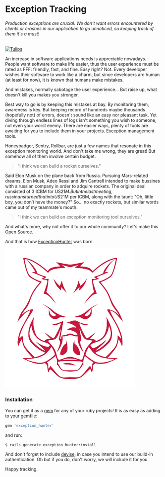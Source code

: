 # Exception Tracking
###### Production exceptions are crucial. We don't want errors encountered by clients or crashes in our application to go unnoticed, so keeping track of them it's a must! 

[![Tulips](https://get.wallhere.com/photo/1920x1200-px-bokeh-fields-flowers-sea-tulips-white-1744269.jpg)](https://wallhere.com/es/wallpaper/1744269)

An increase in software applications needs is appreciable nowadays. People want software to make life easier, thus the user experience must be rated as FFF: friendly, fast, and fine. Easy right? Not.
Every developer wishes their software to work like a charm, but since developers are human (at least for now), it is known that humans make mistakes. 

And mistakes, normally sabotage the user experience... But raise up, what doesn't kill you makes you stronger. 

Best way to go is by keeping this mistakes at bay. By monitoring them, awareness is key. But keeping record of hundreds maybe thousands (hopefully not) of errors, doesn't sound like an easy nor pleasant task. Yet diving through endless lines of logs isn't something you wish to someone, not even your worst enemy. There are easier ways, plenty of tools are awaiting for you to include them in your projects. Exception management tools. 

Honeybadger, Sentry, Rollbar, are just a few names that resonate in this exception monitoring world. And don't take me wrong, they are great! But somehow all of them involve certain budget.  

 >“I think we can build a rocket ourselves.” 
 
Said Elon Musk on the plane back from Russia. 
Pursuing Mars-related dreams, Elon Musk, Adeo Ressi and Jim Cantrell intended to make bussines with a russian company in order to adquire rockets. The original deal consisted of 3 ICBM for US$21M. But in the last meeting, russinans turned that into US$21M per ICBM, along with the taunt: "Oh, little boy, you don’t have the money?"
So... no exactly rockets, but similar words came out of my teammate's mouth.

>"I think we can build an exception monitoring tool ourselves."

And what's more, why not offer it to our whole community? Let's make this Open Source. 

And that is how [ExceptionHunter](https://github.com/rootstrap/exception_hunter) was born. 

[![ExceptionHunter](https://github.com/rootstrap/exception_hunter/blob/develop/app/assets/images/exception_hunter/logo.png?raw=true)](https://github.com/rootstrap/exception_hunter)

### Installation
You can get it as a [gem](https://rubygems.org/gems/exception_hunter) for any of your ruby projects! It is as easy as adding to your gemfile:
```sh
gem 'exception_hunter'
```
and run:
```sh
$ rails generate exception_hunter:install
```

And don't forget to include [devise](https://github.com/heartcombo/devise), in case you intend to use our build-in authentication. 
Oh but if you do, don't worry, we will include it for you. 


Happy tracking.
